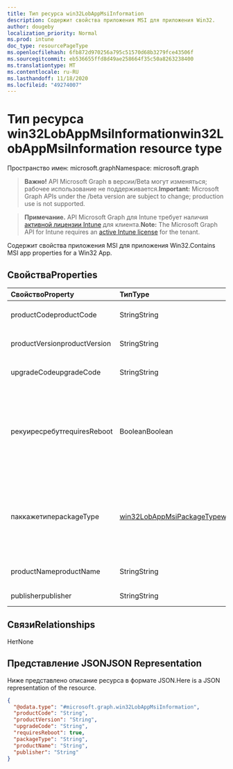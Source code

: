 ```yaml
---
title: Тип ресурса win32LobAppMsiInformation
description: Содержит свойства приложения MSI для приложения Win32.
author: dougeby
localization_priority: Normal
ms.prod: intune
doc_type: resourcePageType
ms.openlocfilehash: 6fb872d970256a795c51570d68b3279fce43506f
ms.sourcegitcommit: eb536655ffd8d49ae258664f35c50a8263238400
ms.translationtype: MT
ms.contentlocale: ru-RU
ms.lasthandoff: 11/18/2020
ms.locfileid: "49274007"
---
```

# <a name="win32lobappmsiinformation-resource-type"></a><span data-ttu-id="3397b-103">Тип ресурса win32LobAppMsiInformation</span><span class="sxs-lookup"><span data-stu-id="3397b-103">win32LobAppMsiInformation resource type</span></span>

<span data-ttu-id="3397b-104">Пространство имен: microsoft.graph</span><span class="sxs-lookup"><span data-stu-id="3397b-104">Namespace: microsoft.graph</span></span>

> <span data-ttu-id="3397b-105">**Важно!** API Microsoft Graph в версии/Beta могут изменяться; рабочее использование не поддерживается.</span><span class="sxs-lookup"><span data-stu-id="3397b-105">**Important:** Microsoft Graph APIs under the /beta version are subject to change; production use is not supported.</span></span>

> <span data-ttu-id="3397b-106">**Примечание.** API Microsoft Graph для Intune требует наличия [активной лицензии Intune](https://go.microsoft.com/fwlink/?linkid=839381) для клиента.</span><span class="sxs-lookup"><span data-stu-id="3397b-106">**Note:** The Microsoft Graph API for Intune requires an [active Intune license](https://go.microsoft.com/fwlink/?linkid=839381) for the tenant.</span></span>

<span data-ttu-id="3397b-107">Содержит свойства приложения MSI для приложения Win32.</span><span class="sxs-lookup"><span data-stu-id="3397b-107">Contains MSI app properties for a Win32 App.</span></span>

## <a name="properties"></a><span data-ttu-id="3397b-108">Свойства</span><span class="sxs-lookup"><span data-stu-id="3397b-108">Properties</span></span>
|<span data-ttu-id="3397b-109">Свойство</span><span class="sxs-lookup"><span data-stu-id="3397b-109">Property</span></span>|<span data-ttu-id="3397b-110">Тип</span><span class="sxs-lookup"><span data-stu-id="3397b-110">Type</span></span>|<span data-ttu-id="3397b-111">Описание</span><span class="sxs-lookup"><span data-stu-id="3397b-111">Description</span></span>|
|:---|:---|:---|
|<span data-ttu-id="3397b-112">productCode</span><span class="sxs-lookup"><span data-stu-id="3397b-112">productCode</span></span>|<span data-ttu-id="3397b-113">String</span><span class="sxs-lookup"><span data-stu-id="3397b-113">String</span></span>|<span data-ttu-id="3397b-114">Код продукта MSI.</span><span class="sxs-lookup"><span data-stu-id="3397b-114">The MSI product code.</span></span>|
|<span data-ttu-id="3397b-115">productVersion</span><span class="sxs-lookup"><span data-stu-id="3397b-115">productVersion</span></span>|<span data-ttu-id="3397b-116">String</span><span class="sxs-lookup"><span data-stu-id="3397b-116">String</span></span>|<span data-ttu-id="3397b-117">Версия продукта MSI.</span><span class="sxs-lookup"><span data-stu-id="3397b-117">The MSI product version.</span></span>|
|<span data-ttu-id="3397b-118">upgradeCode</span><span class="sxs-lookup"><span data-stu-id="3397b-118">upgradeCode</span></span>|<span data-ttu-id="3397b-119">String</span><span class="sxs-lookup"><span data-stu-id="3397b-119">String</span></span>|<span data-ttu-id="3397b-120">Код обновления MSI.</span><span class="sxs-lookup"><span data-stu-id="3397b-120">The MSI upgrade code.</span></span>|
|<span data-ttu-id="3397b-121">рекуиресребут</span><span class="sxs-lookup"><span data-stu-id="3397b-121">requiresReboot</span></span>|<span data-ttu-id="3397b-122">Boolean</span><span class="sxs-lookup"><span data-stu-id="3397b-122">Boolean</span></span>|<span data-ttu-id="3397b-123">Требует ли приложение MSI перезагрузку компьютера для завершения установки.</span><span class="sxs-lookup"><span data-stu-id="3397b-123">Whether the MSI app requires the machine to reboot to complete installation.</span></span>|
|<span data-ttu-id="3397b-124">паккажетипе</span><span class="sxs-lookup"><span data-stu-id="3397b-124">packageType</span></span>|[<span data-ttu-id="3397b-125">win32LobAppMsiPackageType</span><span class="sxs-lookup"><span data-stu-id="3397b-125">win32LobAppMsiPackageType</span></span>](../resources/intune-apps-win32lobappmsipackagetype.md)|<span data-ttu-id="3397b-126">Тип пакета MSI.</span><span class="sxs-lookup"><span data-stu-id="3397b-126">The MSI package type.</span></span> <span data-ttu-id="3397b-127">Возможные значения: `perMachine`, `perUser`, `dualPurpose`.</span><span class="sxs-lookup"><span data-stu-id="3397b-127">Possible values are: `perMachine`, `perUser`, `dualPurpose`.</span></span>|
|<span data-ttu-id="3397b-128">productName</span><span class="sxs-lookup"><span data-stu-id="3397b-128">productName</span></span>|<span data-ttu-id="3397b-129">String</span><span class="sxs-lookup"><span data-stu-id="3397b-129">String</span></span>|<span data-ttu-id="3397b-130">Имя продукта MSI.</span><span class="sxs-lookup"><span data-stu-id="3397b-130">The MSI product name.</span></span>|
|<span data-ttu-id="3397b-131">publisher</span><span class="sxs-lookup"><span data-stu-id="3397b-131">publisher</span></span>|<span data-ttu-id="3397b-132">String</span><span class="sxs-lookup"><span data-stu-id="3397b-132">String</span></span>|<span data-ttu-id="3397b-133">Издатель MSI.</span><span class="sxs-lookup"><span data-stu-id="3397b-133">The MSI publisher.</span></span>|

## <a name="relationships"></a><span data-ttu-id="3397b-134">Связи</span><span class="sxs-lookup"><span data-stu-id="3397b-134">Relationships</span></span>
<span data-ttu-id="3397b-135">Нет</span><span class="sxs-lookup"><span data-stu-id="3397b-135">None</span></span>

## <a name="json-representation"></a><span data-ttu-id="3397b-136">Представление JSON</span><span class="sxs-lookup"><span data-stu-id="3397b-136">JSON Representation</span></span>
<span data-ttu-id="3397b-137">Ниже представлено описание ресурса в формате JSON.</span><span class="sxs-lookup"><span data-stu-id="3397b-137">Here is a JSON representation of the resource.</span></span>
<!-- {
  "blockType": "resource",
  "@odata.type": "microsoft.graph.win32LobAppMsiInformation"
}
-->
``` json
{
  "@odata.type": "#microsoft.graph.win32LobAppMsiInformation",
  "productCode": "String",
  "productVersion": "String",
  "upgradeCode": "String",
  "requiresReboot": true,
  "packageType": "String",
  "productName": "String",
  "publisher": "String"
}
```





